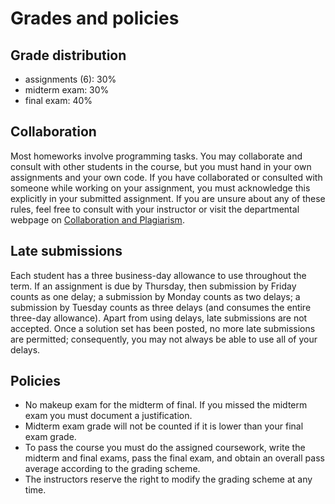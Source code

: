 # Grades and policies

##  Grade distribution

* assignments (6): 30%
* midterm exam: 30%
* final exam: 40%

## Collaboration

Most homeworks involve programming tasks. You may collaborate and consult with
other students in the course, but you must hand in your own assignments and your
own code. If you have collaborated or consulted with someone while working on
your assignment, you must acknowledge this explicitly in your submitted
assignment. If you are unsure about any of these rules, feel free to consult
with your instructor or visit the departmental webpage on [Collaboration and
Plagiarism](https://my.cs.ubc.ca/docs/collaboration-plagiarism).

## Late submissions

Each student has a three business-day allowance to use throughout the
term. If an assignment is due by Thursday, then submission by Friday
counts as one delay; a submission by Monday counts as two delays; a
submission by Tuesday counts as three delays (and consumes the entire
three-day allowance).  Apart from using delays, late submissions are
not accepted. Once a solution set has been posted, no more late
submissions are permitted; consequently, you may not always be able to
use all of your delays.


## Policies

* No makeup exam for the midterm of final. If you missed the midterm exam you
  must document a justification.
* Midterm exam grade will not be counted if it is lower than your final exam
  grade.
* To pass the course you must do the assigned coursework, write the midterm and
  final exams, pass the final exam, and obtain an overall pass average according
  to the grading scheme.
* The instructors reserve the right to modify the grading scheme at any time.
